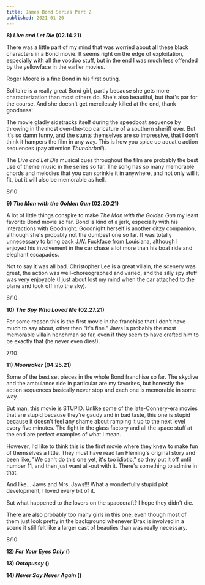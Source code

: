 ```yaml
---
title: James Bond Series Part 2
published: 2021-01-20
---
```


**8) _Live and Let Die_ (02.14.21)**

There was a little part of my mind that was worried about all these black characters in a Bond movie. It seems right on the edge of exploitation, especially with all the voodoo stuff, but in the end I was much less offended by the yellowface in the earlier movies.

Roger Moore is a fine Bond in his first outing.

Solitaire is a really great Bond girl, partly because she gets more characterization than most others do. She's also beautiful, but that's par for the course. And she doesn't get mercilessly killed at the end, thank goodness!

The movie gladly sidetracks itself during the speedboat sequence by throwing in the most over-the-top caricature of a southern sheriff ever. But it's so damn funny, and the stunts themselves are so impressive, that I don't think it hampers the film in any way. This is how you spice up aquatic action sequences (pay attention _Thunderball_).

The _Live and Let Die_ musical cues throughout the film are probably the best use of theme music in the series so far. The song has so many memorable chords and melodies that you can sprinkle it in anywhere, and not only will it fit, but it will also be memorable as hell.

8/10

**9) _The Man with the Golden Gun_ (02.20.21)**

A lot of little things conspire to make _The Man with the Golden Gun_ my least favorite Bond movie so far. Bond is kind of a jerk, especially with his interactions with Goodnight. Goodnight herself is another ditzy companion, although she's probably not the dumbest one so far. It was totally unnecessary to bring back J.W. Fuckface from Louisiana, although I enjoyed his involvement in the car chase a lot more than his boat ride and elephant escapades.

Not to say it was all bad. Christopher Lee is a great villain, the scenery was great, the action was well-choreographed and varied, and the silly spy stuff was very enjoyable (I just about lost my mind when the car attached to the plane and took off into the sky).

6/10

**10) _The Spy Who Loved Me_ (02.27.21)**

For some reason this is the first movie in the franchise that I don't have much to say about, other than "it's fine." Jaws is probably the most memorable villain henchman so far, even if they seem to have crafted him to be exactly that (he never even dies!).

7/10

**11) _Moonraker_ (04.25.21)**

Some of the best set pieces in the whole Bond franchise so far. The skydive and the ambulance ride in particular are my favorites, but honestly the action sequences basically never stop and each one is memorable in some way.

But man, this movie is STUPID. Unlike some of the late-Connery-era movies that are stupid because they're gaudy and in bad taste, this one is stupid because it doesn't feel any shame about ramping it up to the next level every five minutes. The fight in the glass factory and all the space stuff at the end are perfect examples of what I mean.

However, I'd like to think this is the first movie where they knew to make fun of themselves a little. They must have read Ian Fleming's original story and been like, "We can't do this one yet, it's too idiotic," so they put it off until number 11, and then just want all-out with it. There's something to admire in that.

And like... Jaws and Mrs. Jaws!!! What a wonderfully stupid plot development, I loved every bit of it.

But what happened to the lovers on the spacecraft? I hope they didn't die.

There are also probably too many girls in this one, even though most of them just look pretty in the background whenever Drax is involved in a scene it still felt like a larger cast of beauties than was really necessary.

8/10

**12) _For Your Eyes Only_ ()**

**13) _Octopussy_ ()**

**14) _Never Say Never Again_ ()**
